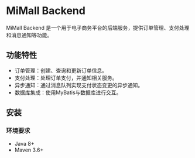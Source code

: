 # MiMall Backend

MiMall Backend 是一个用于电子商务平台的后端服务，提供订单管理、支付处理和消息通知等功能。

## 功能特性

- 订单管理：创建、查询和更新订单信息。
- 支付处理：处理订单支付，并通知相关服务。
- 异步通知：通过消息队列实现支付状态变更的异步通知。
- 数据库集成：使用MyBatis与数据库进行交互。

## 安装

### 环境要求

- Java 8+
- Maven 3.6+



